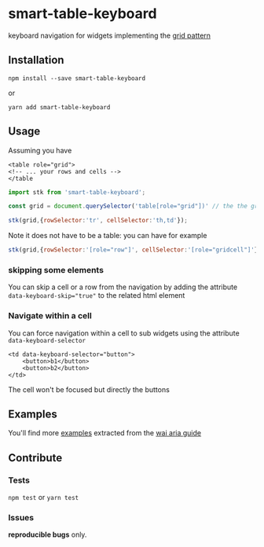 # smart-table-keyboard

keyboard navigation for widgets implementing the [grid pattern](https://www.w3.org/TR/wai-aria-practices/#grid)

## Installation

``npm install --save smart-table-keyboard``

or

``yarn add smart-table-keyboard``

## Usage

Assuming you have
```Markup
<table role="grid">
<!-- ... your rows and cells -->
</table
```

```Javascript
import stk from 'smart-table-keyboard';

const grid = document.querySelector('table[role="grid"])' // the the grid widget

stk(grid,{rowSelector:'tr', cellSelector:'th,td'});
```
Note it does not have to be a table: you can have for example

```Javascript
stk(grid,{rowSelector:'[role="row"]', cellSelector:'[role="gridcell"]'});
```

### skipping some elements

You can skip a cell or a row from the navigation by adding the attribute ``data-keyboard-skip="true"`` to the related html element

### Navigate within a cell

You can force navigation within a cell to sub widgets using the attribute ``data-keyboard-selector``

```Markup
<td data-keyboard-selector="button">
    <button>b1</button>
    <button>b2</button>
</td>
```

The cell won't be focused but directly the buttons

## Examples

You'll find more [examples](./examples) extracted from the [wai aria guide](https://www.w3.org/TR/wai-aria-practices/#grid)

## Contribute

### Tests

``npm test`` or ``yarn test``

### Issues

**reproducible bugs** only.

